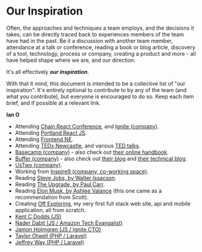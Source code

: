 # Our Inspiration

Often, the approaches and techniques a team employs, and the decisions it takes, can be directly traced back to experiences members of the team have had in the past. Be it a discussion with another team member, attendance at a talk or conference, reading a book or blog article, discovery of a tool, technology, process or company, creating a product and more - all have helped shape where we are, and our direction.

It's all effectively **_our inspiration_**.

With that it mind, this document is intended to be a collective list of "our inspiration". It's entirely optional to contribute to by any of the team (and what you contribute), but everyone is encouraged to do so. Keep each item brief, and if possible at a relevant link. 

**Ian O**

 - Attending [Chain React Conference](https://infinite.red/ChainReactConf), and [Ignite (company)](https://infinite.red).
 - Attending [Portland React JS](https://www.meetup.com/Portland-ReactJS/).
 - Attending [Frontend NE](https://frontendne.co.uk/).
 - Attending [TEDx Newcastle](https://www.tedxnewcastle.com/), and various [TED talks](https://www.youtube.com/user/TEDtalksDirector/videos).
 - [Basecamp (company)](https://basecamp.com/about) - also check out [their online handbook](https://github.com/basecamp/handbook).
 - [Buffer (company)](https://buffer.com/) - also check out [their blog](https://buffer.com/resources/) and [their technical blog](https://overflow.buffer.com/).
 - [UsTwo (company)](https://www.ustwo.com/).
 - Working from [Inspire9 (company, co-working space)](https://www.inspire9.com/).
 - Reading [Steve Jobs, by Walter Issacson](https://www.amazon.co.uk/Steve-Jobs-Exclusive-Walter-Isaacson/dp/034914043X).
 - Reading [The Upgrade, by Paul Carr](https://www.amazon.co.uk/Upgrade-Cautionary-Tale-Without-Reservations/dp/0753828677).
 - Reading [Elon Musk, by Ashlee Valance](https://www.amazon.co.uk/Elon-Musk-Billionaire-SpaceX-Shaping/dp/075355562X) (this one came as a recommendation from Scott).
 - Creating [Off Exploring](https://www.offexploring.com), my very first full stack web site, api and mobile application, all from scratch.
 - [Kent C Dodds (JS)](https://twitter.com/kentcdodds)
 - [Nader Dabit (JS / Amazon Tech Evangalist)](https://twitter.com/dabit3)
 - [Jamon Holmgren (JS / Ignite CTO)](https://twitter.com/jamonholmgren)
 - [Taylor Otwell (PHP / Laravel)](https://twitter.com/taylorotwell)
 - [Jeffrey Way (PHP / Laravel)](https://twitter.com/jeffrey_way)